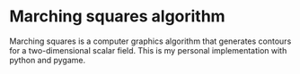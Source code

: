 # Marching squares algorithm
Marching squares is a computer graphics algorithm that generates contours for a two-dimensional scalar field. This is my personal implementation with python and pygame.